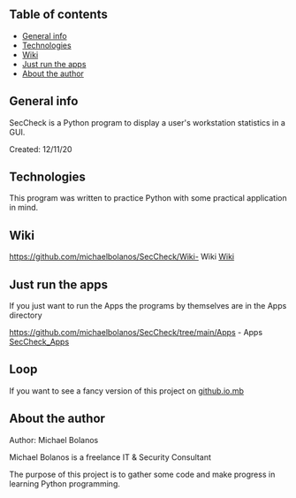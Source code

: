 ## Table of contents
* [General info](#general-info)
* [Technologies](#technologies)
* [Wiki](#wiki)
* [Just run the apps](#just-run-the-apps)
* [About the author](#about-the-author)

## General info
SecCheck is a Python program to display a user's workstation statistics in a GUI.

Created:  12/11/20


## Technologies
This program was written to practice Python with some practical application in mind.


## Wiki

https://github.com/michaelbolanos/SecCheck/Wiki- Wiki
[Wiki](https://github.com/michaelbolanos/SecCheck/Wiki)



## Just run the apps
If you just want to run the Apps the programs by themselves are in the Apps directory

https://github.com/michaelbolanos/SecCheck/tree/main/Apps - Apps
[SecCheck_Apps](https://github.com/michaelbolanos/SecCheck/tree/main/Apps)

## Loop
If you want to see a fancy version of this project on
[github.io.mb](https://michaelbolanos.github.io/SecCheck/)


## About the author


Author:   Michael Bolanos

Michael Bolanos is a freelance IT & Security Consultant

The purpose of this project is to gather some code and make progress in learning Python programming.

